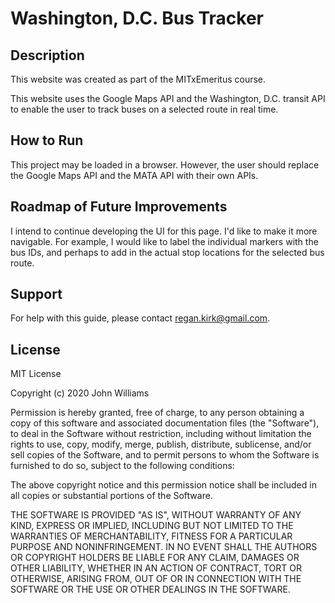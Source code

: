 # Washington, D.C. Bus Tracker

<h2>Description</h2>

This website was created as part of the MITxEmeritus course.

This website uses the Google Maps API and the Washington, D.C. transit API to enable the user to track buses on a selected route in real time.

<h2>How to Run</h2>

This project may be loaded in a browser. However, the user should replace the Google Maps API and the MATA API with their own APIs.

<h2>Roadmap of Future Improvements</h2>

I intend to continue developing the UI for this page. I'd like to make it more navigable. For example, I would like to label the individual markers with the bus IDs, and perhaps to add in the actual stop locations for the selected bus route.

<h2>Support</h2>

For help with this guide, please contact regan.kirk@gmail.com.

<h2>License</h2>

MIT License

Copyright (c) 2020 John Williams

Permission is hereby granted, free of charge, to any person obtaining a copy
of this software and associated documentation files (the "Software"), to deal
in the Software without restriction, including without limitation the rights
to use, copy, modify, merge, publish, distribute, sublicense, and/or sell
copies of the Software, and to permit persons to whom the Software is
furnished to do so, subject to the following conditions:

The above copyright notice and this permission notice shall be included in all
copies or substantial portions of the Software.

THE SOFTWARE IS PROVIDED "AS IS", WITHOUT WARRANTY OF ANY KIND, EXPRESS OR
IMPLIED, INCLUDING BUT NOT LIMITED TO THE WARRANTIES OF MERCHANTABILITY,
FITNESS FOR A PARTICULAR PURPOSE AND NONINFRINGEMENT. IN NO EVENT SHALL THE
AUTHORS OR COPYRIGHT HOLDERS BE LIABLE FOR ANY CLAIM, DAMAGES OR OTHER
LIABILITY, WHETHER IN AN ACTION OF CONTRACT, TORT OR OTHERWISE, ARISING FROM,
OUT OF OR IN CONNECTION WITH THE SOFTWARE OR THE USE OR OTHER DEALINGS IN THE
SOFTWARE.
